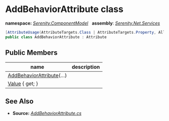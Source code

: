 # AddBehaviorAttribute class
**namespace:** *[Serenity.ComponentModel](../README.md#serenity.componentmodel-namespace)*   **assembly**: *[Serenity.Net.Services](../README.md)*

```csharp
[AttributeUsage(AttributeTargets.Class | AttributeTargets.Property, AllowMultiple = true)]
public class AddBehaviorAttribute : Attribute
```

## Public Members

| name | description |
| --- | --- |
| [AddBehaviorAttribute](AddBehaviorAttribute/AddBehaviorAttribute.md)(…) |  |
| [Value](AddBehaviorAttribute/Value.md) { get; } |  |

## See Also

* **Source:** *[AddBehaviorAttribute.cs](https://github.com/serenity-is/Serenity/blob/master/src/Serenity.Net.Services/RequestHandlers/Behavior/AddBehaviorAttribute.cs)*